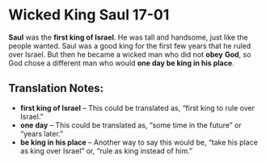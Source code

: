 Wicked King Saul 17-01
========================


**Saul** was the **first king of Israel**. He was tall and handsome,
just like the people wanted. Saul was a good king for the first few years
that he ruled over Israel. But then he became a wicked man who did not
**obey** **God**, so God chose a different man who would **one day be
king in his place**.

Translation Notes:
------------------

-   **first king of Israel** – This could be translated as, “first
king
    to rule over Israel.”
-   **one day** – This could be translated as, “some time in the
future”
    or “years later.”
-   **be king in his place** – Another way to say this would be, “take
    his place as king over Israel” or, “rule as king instead of
    him.”

